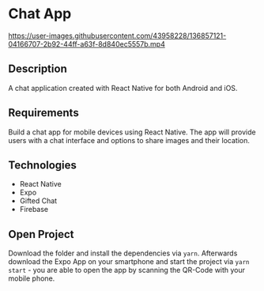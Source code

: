 # Chat App

https://user-images.githubusercontent.com/43958228/136857121-04166707-2b92-44ff-a63f-8d840ec5557b.mp4

## Description

A chat application created with React Native for both Android and iOS.

## Requirements

Build a chat app for mobile devices using React Native. The app will provide users with a chat interface and options to share images and their location.

## Technologies

- React Native
- Expo
- Gifted Chat
- Firebase

## Open Project

Download the folder and install the dependencies via `yarn`. Afterwards download the Expo App on your smartphone and start the project via `yarn start` - you are able to open the app by scanning the QR-Code with your mobile phone.
